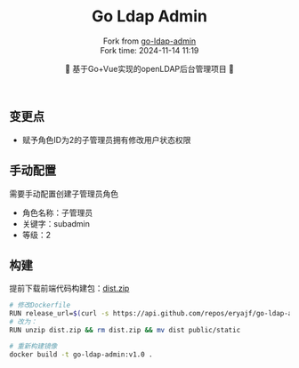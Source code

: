 <div align="center">
<h1>Go Ldap Admin</h1>

Fork from [go-ldap-admin](https://github.com/opsre/go-ldap-admin)
<br>
Fork time: 2024-11-14 11:19

<p> 🌉 基于Go+Vue实现的openLDAP后台管理项目 🌉</p>

</div><br>

<!-- START doctoc generated TOC please keep comment here to allow auto update -->
<!-- DON'T EDIT THIS SECTION, INSTEAD RE-RUN doctoc TO UPDATE -->



## 变更点

- 赋予角色ID为2的子管理员拥有修改用户状态权限

## 手动配置
需要手动配置创建子管理员角色
- 角色名称：子管理员
- 关键字：subadmin
- 等级：2


## 构建
提前下载前端代码构建包：[dist.zip](https://github.com/Fsiyuetian/go-ldap-admin-ui/releases/download/v1.0/dist.zip)

```bash
# 修改Dockerfile
RUN release_url=$(curl -s https://api.github.com/repos/eryajf/go-ldap-admin-ui/releases/latest | grep "browser_download_url" | grep -v 'dist.zip.md5' | cut -d '"' -f 4); wget $release_url && unzip dist.zip && rm dist.zip && mv dist public/static
# 改为：
RUN unzip dist.zip && rm dist.zip && mv dist public/static

# 重新构建镜像
docker build -t go-ldap-admin:v1.0 .
```


<!-- readme: collaborators,contributors -end -->
